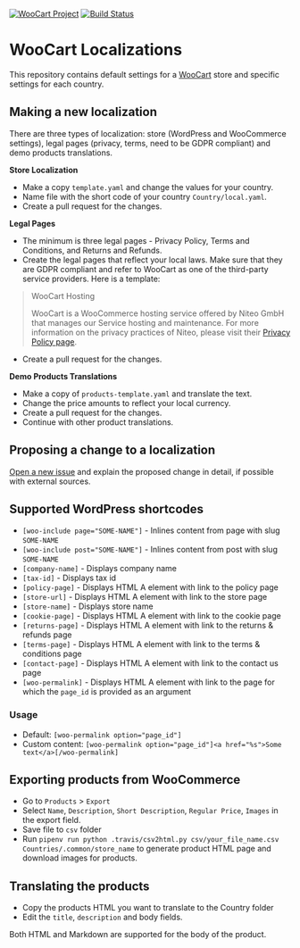 [![WooCart Project](https://img.shields.io/badge/powered%20by-WooCart-943af9.svg)](https://woocart.com) [![Build Status](https://travis-ci.com/woocart/localizations.svg?branch=master)](https://travis-ci.com/woocart/localizations)
# WooCart Localizations

This repository contains default settings for a [WooCart](https://woocart.com/) store and specific settings for each country.

## Making a new localization

There are three types of localization: store (WordPress and WooCommerce settings), legal pages (privacy, terms, need to be GDPR compliant) and demo products translations.

**Store Localization**

- Make a copy `template.yaml` and change the values for your country.
- Name file with the short code of your country `Country/local.yaml`.
- Create a pull request for the changes.

**Legal Pages**

- The minimum is three legal pages - Privacy Policy, Terms and Conditions, and Returns and Refunds.
- Create the legal pages that reflect your local laws. Make sure that they are GDPR compliant and refer to WooCart as one of the third-party service providers. Here is a template:

>WooCart Hosting
>
>WooCart is a WooCommerce hosting service offered by Niteo GmbH that manages our Service hosting and maintenance. For more information on the privacy practices of Niteo, please visit their [Privacy Policy page](https://woocart.com/legal/privacy).

- Create a pull request for the changes.

**Demo Products Translations**

- Make a copy of `products-template.yaml` and translate the text.
- Change the price amounts to reflect your local currency.
- Create a pull request for the changes.
- Continue with other product translations.

## Proposing a change to a localization

[Open a new issue](https://github.com/woocart/localizations/issues) and explain the proposed change in detail, if possible with external sources.


## Supported WordPress shortcodes

- `[woo-include page="SOME-NAME"]` - Inlines content from page with slug `SOME-NAME`
- `[woo-include post="SOME-NAME"]` - Inlines content from post with slug `SOME-NAME`
- `[company-name]` - Displays company name
- `[tax-id]` - Displays tax id
- `[policy-page]` - Displays HTML A element with link to the policy page
- `[store-url]` - Displays HTML A element with link to the store page
- `[store-name]` - Displays store name
- `[cookie-page]` - Displays HTML A element with link to the cookie page
- `[returns-page]` - Displays HTML A element with link to the returns & refunds page
- `[terms-page]` - Displays HTML A element with link to the terms & conditions page
- `[contact-page]` - Displays HTML A element with link to the contact us page
- `[woo-permalink]` - Displays HTML A element with link to the page for which the `page_id` is provided as an argument

### Usage
- Default: `[woo-permalink option="page_id"]`
- Custom content: `[woo-permalink option="page_id"]<a href="%s">Some text</a>[/woo-permalink]`


## Exporting products from WooCommerce

- Go to `Products` > `Export`
- Select `Name`, `Description`, `Short Description`, `Regular Price`, `Images` in the export field.
- Save file to `csv` folder
- Run `pipenv run python .travis/csv2html.py csv/your_file_name.csv Countries/.common/store_name` to generate product HTML page and download images for products.

## Translating the products

- Copy the products HTML you want to translate to the Country folder
- Edit the `title`, `description` and body fields.

Both HTML and Markdown are supported for the body of the product.
